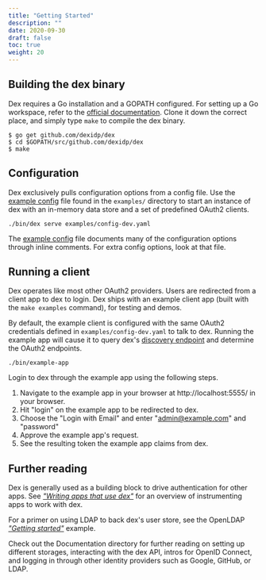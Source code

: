 ```yaml
---
title: "Getting Started"
description: ""
date: 2020-09-30
draft: false
toc: true
weight: 20
---
```


## Building the dex binary

Dex requires a Go installation and a GOPATH configured. For setting up a Go workspace, refer to the [official documentation][go-setup]. Clone it down the correct place, and simply type `make` to compile the dex binary.

```
$ go get github.com/dexidp/dex
$ cd $GOPATH/src/github.com/dexidp/dex
$ make
```

## Configuration

Dex exclusively pulls configuration options from a config file. Use the [example config][example-config] file found in the `examples/` directory to start an instance of dex with an in-memory data store and a set of predefined OAuth2 clients.

```
./bin/dex serve examples/config-dev.yaml
```

The [example config][example-config] file documents many of the configuration options through inline comments. For extra config options, look at that file.

## Running a client

Dex operates like most other OAuth2 providers. Users are redirected from a client app to dex to login. Dex ships with an example client app (built with the `make examples` command), for testing and demos.

By default, the example client is configured with the same OAuth2 credentials defined in `examples/config-dev.yaml` to talk to dex. Running the example app will cause it to query dex's [discovery endpoint][oidc-discovery] and determine the OAuth2 endpoints.

```
./bin/example-app
```

Login to dex through the example app using the following steps.

1. Navigate to the example app in your browser at http://localhost:5555/ in your browser.
2. Hit "login" on the example app to be redirected to dex.
3. Choose the "Login with Email" and enter "admin@example.com" and "password"
4. Approve the example app's request.
5. See the resulting token the example app claims from dex.

## Further reading

Dex is generally used as a building block to drive authentication for other apps. See [_"Writing apps that use dex"_][using-dex] for an overview of instrumenting apps to work with dex.

For a primer on using LDAP to back dex's user store, see the OpenLDAP [_"Getting started"_][ldap-getting-started] example.

Check out the Documentation directory for further reading on setting up different storages, interacting with the dex API, intros for OpenID Connect, and logging in through other identity providers such as Google, GitHub, or LDAP.

[go-setup]: https://golang.org/doc/install
[example-config]: https://github.com/dexidp/dex/blob/master/examples/config-dev.yaml
[oidc-discovery]: https://openid.net/specs/openid-connect-discovery-1_0-17.html#ProviderMetadata
[using-dex]: using-dex.md
[ldap-getting-started]: ldap-connector.md#getting-started
